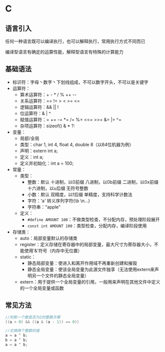 # C

## 语言引入

任何一种语言既可以编译执行，也可以解释执行，常用执行方式不同而已

编译型语言有确定的运算性能，解释型语言有特殊的计算能力

## 基础语法

* 标识符：字母丶数字丶下划线组成，不可以数字开头，不可以是关键字
* 运算符：
  * 算术运算符：+  -  *  /  %  ++  --
  * 关系运算符：==  !=  >  <  >=  <=
  * 逻辑运算符：&&  ||  !
  * 位运算符：&  |  ^
  * 赋值运算符：=  +=  -=  *=  /=  %=  <<=  >>=  &=  |=  ^=
  * 杂项运算符：sizeof()  &  *  ?:
* 变量：
  * 局部/全局
  * 类型：char  1, int  4, float  4, double  8（以64位机器为例）
  * 声明：extern int a; 
  * 定义：int a;
  * 定义并初始化：int a = 100;
* 常量：
  * 类型：
    * 整数：默认 十进制，以0前缀 八进制，以0b前缀 二进制，以0x前缀 十六进制，以u后缀 无符号整数
    * 小数：默认 双精度，以f后缀 单精度，支持科学计数法
    * 字符：'a'  转义序列字符(\b \n...)
    * 字符串："apple"
  * 定义：
    * `#define AMOUNT 100`：不做类型检查，不分配内存，预处理阶段展开
    * `const int AMOUNT 100`：类型检查，分配内存，编译阶段使用
* 存储类：
  * auto：局部变量默认的存储类
  * register：定义存储在寄存器中的局部变量，最大尺寸为寄存器大小，不能使用'&'符号（内存中无位置）
  * static：
    * 静态局部变量：使进入和离开作用域不再重新创建和摧毁
    * 静态全局变量：使该全局变量为此源文件独享（无法使用extern来声明另一个文件的静态全局变量）
  * extern：用于提供一个全局变量的引用，一般用来声明在其他文件中定义的一个全局变量或函数

## 常见方法

```C
//判断一个数是否为2的整数次幂
((a > 0) && ((a & (a - 1)) == 0))
```

```C
//交换两个整数的值
a = a ^ b;
b = a ^ b;
a = a ^ b;
```